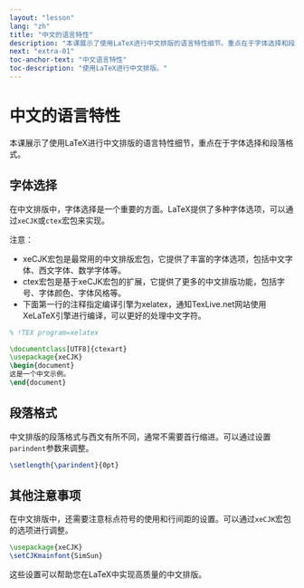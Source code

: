 ```yaml
---
layout: "lesson"
lang: "zh"
title: "中文的语言特性"
description: "本课展示了使用LaTeX进行中文排版的语言特性细节。重点在于字体选择和段落格式。"
next: "extra-01"
toc-anchor-text: "中文语言特性"
toc-description: "使用LaTeX进行中文排版。"
---
```


# 中文的语言特性

<span
  class="summary">本课展示了使用LaTeX进行中文排版的语言特性细节，重点在于字体选择和段落格式。</span>

## 字体选择

在中文排版中，字体选择是一个重要的方面。LaTeX提供了多种字体选项，可以通过`xeCJK`或`ctex`宏包来实现。

注意：

- xeCJK宏包是最常用的中文排版宏包，它提供了丰富的字体选项，包括中文字体、西文字体、数学字体等。
- ctex宏包是基于xeCJK宏包的扩展，它提供了更多的中文排版功能，包括字号、字体颜色、字体风格等。
- 下面第一行的注释指定编译引擎为xelatex，通知TexLive.net网站使用XeLaTeX引擎进行编译，可以更好的处理中文字符。

```latex
% !TEX program=xelatex

\documentclass[UTF8]{ctexart}
\usepackage{xeCJK}
\begin{document}
这是一个中文示例。
\end{document}
```

## 段落格式

中文排版的段落格式与西文有所不同，通常不需要首行缩进。可以通过设置`parindent`参数来调整。

```latex
\setlength{\parindent}{0pt}
```

## 其他注意事项

在中文排版中，还需要注意标点符号的使用和行间距的设置。可以通过`xeCJK`宏包的选项进行调整。

```latex
\usepackage{xeCJK}
\setCJKmainfont{SimSun}
```

这些设置可以帮助您在LaTeX中实现高质量的中文排版。
